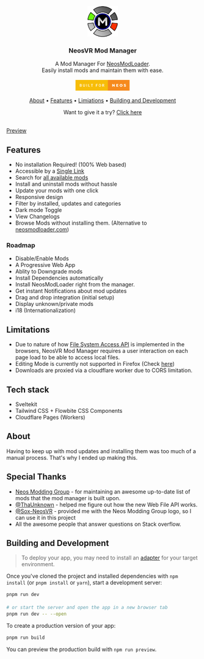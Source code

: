 <div align="center">
  <a href="https://neom.hazre.dev">
    <img src="static/nml.png" alt="Logo" width="80" height="80">
  </a>

  <h3 align="center">NeosVR Mod Manager</h3>

  <p align="center">
    A Mod Manager For <a href="https://github.com/neos-modding-group/NeosModLoader">NeosModLoader</a>.
    <br />
    Easily install mods and maintain them with ease.
    <br />
    <br />
    <a href="https://neos.com/">
      <img src="https://raw.githubusercontent.com/CytraX-Team/NeosRepoBadges/main/built-for-neos.svg" alt="Logo" height="28">
    </a>
    <br />
    <p>
      <a href="#about">About</a> •
      <a href="#features">Features</a> •
      <a href="#limitations">Limiations</a> •
      <a href="#building-and-development">Building and Development</a>
    </p>
    Want to give it a try? <a href="https://neom.hazre.dev">Click here</a>
</div>
<br />

[Preview](https://user-images.githubusercontent.com/37149950/201496329-7e0cbf73-008b-4e37-a791-b2dff1878e64.mp4)

## Features

- No installation Required! (100% Web based)
- Accessible by a [Single Link](https://neom.hazre.dev)
- Search for [all available mods](https://www.neosmodloader.com/mods)
- Install and uninstall mods without hassle
- Update your mods with one click
- Responsive design
- Filter by installed, updates and categories
- Dark mode Toggle
- View Changelogs
- Browse Mods without installing them. (Alternative to [neosmodloader.com](https://www.neosmodloader.com/mods))

### Roadmap

- Disable/Enable Mods
- A Progressive Web App
- Ablity to Downgrade mods
- Install Dependencies automatically
- Install NeosModLoader right from the manager.
- Get instant Notifications about mod updates
- Drag and drop integration (initial setup)
- Display unknown/private mods
- i18 (Internationalization)

## Limitations

- Due to nature of how [File System Access API](https://developer.mozilla.org/en-US/docs/Web/API/File_System_Access_API) is implemented in the browsers, NeosVR Mod Manager requires a user interaction on each page load to be able to access local files.
- Editing Mode is currently not supported in Firefox (Check [here](https://caniuse.com/mdn-api_filesystemhandle))
- Downloads are proxied via a cloudflare worker due to CORS limitation.

## Tech stack

- Sveltekit
- Tailwind CSS + Flowbite CSS Components
- Cloudflare Pages (Workers)

## About

Having to keep up with mod updates and installing them was too much of a manual process. That's why I ended up making this.

## Special Thanks

- [Neos Modding Group](https://github.com/neos-modding-group/) - for maintaining an awesome up-to-date list of mods that the mod manager is built upon.
- [@ThaUnknown](https://github.com/ThaUnknown) - helped me figure out how the new Web File API works.
- [@Sox-NeosVR](https://github.com/Sox-NeosVR) - provided me with the Neos Modding Group logo, so I can use it in this project
- All the awesome people that answer questions on Stack overflow.

## Building and Development

> To deploy your app, you may need to install an [adapter](https://kit.svelte.dev/docs/adapters) for your target environment.

Once you've cloned the project and installed dependencies with `npm install` (or `pnpm install` or `yarn`), start a development server:

```bash
pnpm run dev

# or start the server and open the app in a new browser tab
pnpm run dev -- --open
```

To create a production version of your app:

```bash
pnpm run build
```

You can preview the production build with `npm run preview`.
